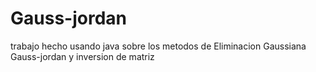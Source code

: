 # Gauss-jordan
trabajo hecho usando java sobre los metodos de Eliminacion Gaussiana Gauss-jordan y inversion de matriz 
